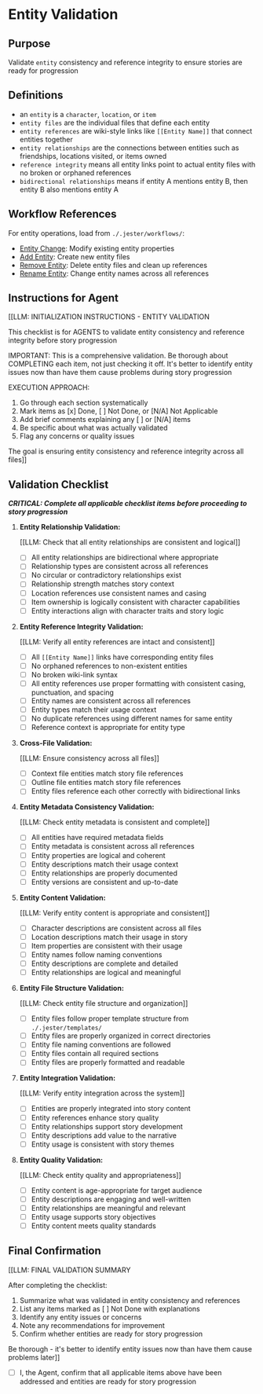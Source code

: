 # Entity Validation

## Purpose

Validate `entity` consistency and reference integrity to ensure stories are ready for progression

## Definitions

- an `entity` is a `character`, `location`, or `item`
- `entity files` are the individual files that define each entity
- `entity references` are wiki-style links like `[[Entity Name]]` that connect entities together
- `entity relationships` are the connections between entities such as friendships, locations visited, or items owned
- `reference integrity` means all entity links point to actual entity files with no broken or orphaned references
- `bidirectional relationships` means if entity A mentions entity B, then entity B also mentions entity A

## Workflow References

For entity operations, load from `./.jester/workflows/`:

- [Entity Change](../workflows/entity-change.md): Modify existing entity properties
- [Add Entity](../workflows/add-entity.md): Create new entity files
- [Remove Entity](../workflows/remove-entity.md): Delete entity files and clean up references
- [Rename Entity](../workflows/rename-entity.md): Change entity names across all references

## Instructions for Agent

[[LLM: INITIALIZATION INSTRUCTIONS - ENTITY VALIDATION

This checklist is for AGENTS to validate entity consistency and reference integrity before story progression

IMPORTANT: This is a comprehensive validation. Be thorough about COMPLETING each item, not just checking it off. It's better to identify entity issues now than have them cause problems during story progression

EXECUTION APPROACH:

1. Go through each section systematically
2. Mark items as [x] Done, [ ] Not Done, or [N/A] Not Applicable
3. Add brief comments explaining any [ ] or [N/A] items
4. Be specific about what was actually validated
5. Flag any concerns or quality issues

The goal is ensuring entity consistency and reference integrity across all files]]

## Validation Checklist

***CRITICAL: Complete all applicable checklist items before proceeding to story progression***

1. **Entity Relationship Validation:**

   [[LLM: Check that all entity relationships are consistent and logical]]
   - [ ] All entity relationships are bidirectional where appropriate
   - [ ] Relationship types are consistent across all references
   - [ ] No circular or contradictory relationships exist
   - [ ] Relationship strength matches story context
   - [ ] Location references use consistent names and casing
   - [ ] Item ownership is logically consistent with character capabilities
   - [ ] Entity interactions align with character traits and story logic

2. **Entity Reference Integrity Validation:**

   [[LLM: Verify all entity references are intact and consistent]]
   - [ ] All `[[Entity Name]]` links have corresponding entity files
   - [ ] No orphaned references to non-existent entities
   - [ ] No broken wiki-link syntax
   - [ ] All entity references use proper formatting with consistent casing, punctuation, and spacing
   - [ ] Entity names are consistent across all references
   - [ ] Entity types match their usage context
   - [ ] No duplicate references using different names for same entity
   - [ ] Reference context is appropriate for entity type

3. **Cross-File Validation:**

   [[LLM: Ensure consistency across all files]]
   - [ ] Context file entities match story file references
   - [ ] Outline file entities match story file references
   - [ ] Entity files reference each other correctly with bidirectional links

4. **Entity Metadata Consistency Validation:**

   [[LLM: Check entity metadata is consistent and complete]]
   - [ ] All entities have required metadata fields
   - [ ] Entity metadata is consistent across all references
   - [ ] Entity properties are logical and coherent
   - [ ] Entity descriptions match their usage context
   - [ ] Entity relationships are properly documented
   - [ ] Entity versions are consistent and up-to-date

5. **Entity Content Validation:**

   [[LLM: Verify entity content is appropriate and consistent]]
   - [ ] Character descriptions are consistent across all files
   - [ ] Location descriptions match their usage in story
   - [ ] Item properties are consistent with their usage
   - [ ] Entity names follow naming conventions
   - [ ] Entity descriptions are complete and detailed
   - [ ] Entity relationships are logical and meaningful

6. **Entity File Structure Validation:**

   [[LLM: Check entity file structure and organization]]
   - [ ] Entity files follow proper template structure from `./.jester/templates/`
   - [ ] Entity files are properly organized in correct directories
   - [ ] Entity file naming conventions are followed
   - [ ] Entity files contain all required sections
   - [ ] Entity files are properly formatted and readable

7. **Entity Integration Validation:**

   [[LLM: Verify entity integration across the system]]
   - [ ] Entities are properly integrated into story content
   - [ ] Entity references enhance story quality
   - [ ] Entity relationships support story development
   - [ ] Entity descriptions add value to the narrative
   - [ ] Entity usage is consistent with story themes

8. **Entity Quality Validation:**

   [[LLM: Check entity quality and appropriateness]]
   - [ ] Entity content is age-appropriate for target audience
   - [ ] Entity descriptions are engaging and well-written
   - [ ] Entity relationships are meaningful and relevant
   - [ ] Entity usage supports story objectives
   - [ ] Entity content meets quality standards

## Final Confirmation

[[LLM: FINAL VALIDATION SUMMARY

After completing the checklist:

1. Summarize what was validated in entity consistency and references
2. List any items marked as [ ] Not Done with explanations
3. Identify any entity issues or concerns
4. Note any recommendations for improvement
5. Confirm whether entities are ready for story progression

Be thorough - it's better to identify entity issues now than have them cause problems later]]

- [ ] I, the Agent, confirm that all applicable items above have been addressed and entities are ready for story progression

